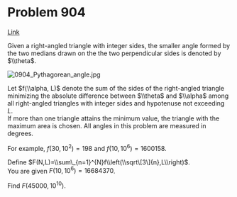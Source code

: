 # Problem 904

[Link](https://projecteuler.net/problem=904)

Given a right-angled triangle with integer sides, the smaller angle formed by the two medians drawn on the the two perpendicular sides is denoted by $\\theta$. 

![0904_Pythagorean_angle.jpg](resources/images/0904_pythagorean_angle.png?1723895050)

Let $f(\\alpha, L)$ denote the sum of the sides of the right-angled triangle minimizing the absolute difference between $\\theta$ and $\\alpha$ among all right-angled triangles with integer sides and hypotenuse not exceeding $L$.  
If more than one triangle attains the minimum value, the triangle with the maximum area is chosen. All angles in this problem are measured in degrees. 

For example, $f(30,10^2)=198$ and $f(10,10^6)= 1600158$. 

Define $F(N,L)=\\sum\_{n=1}^{N}f\\left(\\sqrt\[3\]{n},L\\right)$.  
You are given $F(10,10^6)= 16684370$.

Find $F(45000, 10^{10})$.
